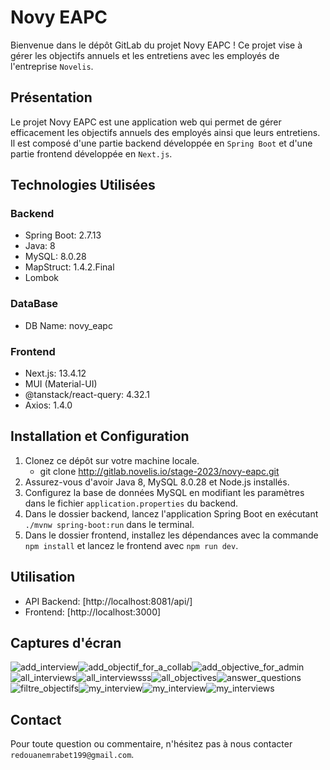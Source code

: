 # Novy EAPC

Bienvenue dans le dépôt GitLab du projet Novy EAPC !
Ce projet vise à gérer les objectifs annuels et les entretiens avec les employés de l'entreprise `Novelis`.

## Présentation

Le projet Novy EAPC est une application web qui permet de gérer efficacement les objectifs annuels des employés ainsi que leurs entretiens. Il est composé d'une partie backend développée en `Spring Boot` et d'une partie frontend développée en `Next.js`.

## Technologies Utilisées

### Backend

- Spring Boot: 2.7.13
- Java: 8
- MySQL: 8.0.28
- MapStruct: 1.4.2.Final
- Lombok

### DataBase

- DB Name: novy_eapc

### Frontend

- Next.js: 13.4.12
- MUI (Material-UI)
- @tanstack/react-query: 4.32.1
- Axios: 1.4.0

## Installation et Configuration

1. Clonez ce dépôt sur votre machine locale.
   - git clone http://gitlab.novelis.io/stage-2023/novy-eapc.git
2. Assurez-vous d'avoir Java 8, MySQL 8.0.28 et Node.js installés.
3. Configurez la base de données MySQL en modifiant les paramètres dans le fichier `application.properties` du backend.
4. Dans le dossier backend, lancez l'application Spring Boot en exécutant `./mvnw spring-boot:run` dans le terminal.
5. Dans le dossier frontend, installez les dépendances avec la commande `npm install` et lancez le frontend avec `npm run dev`.

## Utilisation

- API Backend: [http://localhost:8081/api/]
- Frontend: [http://localhost:3000]

## Captures d'écran

![add_interview](/uploads/0380ca6d7cc691ca16ef2e75f2211720/add_interview.PNG)![add_objectif_for_a_collab](/uploads/71310a03f4ed72a20d1d84c6e88f7978/add_objectif_for_a_collab.PNG)![add_objective_for_admin](/uploads/43a220216678411f71dbd6606ebdec79/add_objective_for_admin.PNG)![all_interviews](/uploads/42a0f67542240bf0e8ef604c5a051c77/all_interviews.PNG)![all_interviewsss](/uploads/2b2aeb0637b1eccd95ec63d252da8de6/all_interviewsss.PNG)![all_objectives](/uploads/3111c3cc6ae915a63a56767ff06fc076/all_objectives.PNG)![answer_questions](/uploads/0b6e7aa3a3005838ad0ab2657b53069a/answer_questions.PNG)![filtre_objectifs](/uploads/2ae6ba8dc9e727d6bab5e2b88a7a72e7/filtre_objectifs.PNG)![my_interview](/uploads/cd13d42d7195c6ba006739f743ffbea2/my_interview.PNG)![my_interview](/uploads/d48ec61ac8c7aeeb3582e5caffe9e52c/my_interview.PNG)![my_interviews](/uploads/4962292d0af770bd2939b7bf30ef0b9f/my_interviews.PNG)

## Contact

Pour toute question ou commentaire, n'hésitez pas à nous contacter `redouanemrabet199@gmail.com`.
